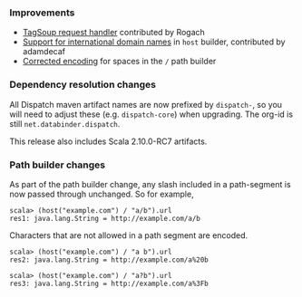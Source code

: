 ### Improvements

* [TagSoup request handler][soup] contributed by Rogach
* [Support for international domain names][idn] in `host` builder, contributed by adamdecaf
* [Corrected encoding][path] for spaces in the `/` path builder

[soup]: https://github.com/dispatch/reboot/blob/master/tagsoup/src/main/scala/as/soup.scala
[idn]: https://github.com/dispatch/reboot/pull/21
[path]: https://github.com/dispatch/reboot/pull/24

### Dependency resolution changes

All Dispatch maven artifact names are now prefixed by `dispatch-`, so
you will need to adjust these (e.g. `dispatch-core`) when
upgrading. The org-id is still `net.databinder.dispatch`.

This release also includes Scala 2.10.0-RC7 artifacts.

### Path builder changes

As part of the path builder change, any slash included in a
path-segment is now passed through unchanged. So for example,

    scala> (host("example.com") / "a/b").url
    res1: java.lang.String = http://example.com/a/b

Characters that are not allowed in a path segment are encoded.

    scala> (host("example.com") / "a b").url
    res2: java.lang.String = http://example.com/a%20b

    scala> (host("example.com") / "a?b").url
    res3: java.lang.String = http://example.com/a%3Fb
